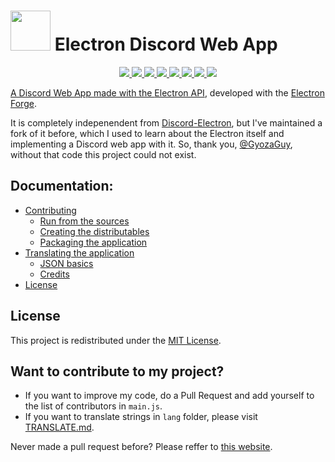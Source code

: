 <h1><a href='https://discord.com'><img src='../icons/app.png' width='64px'></a> Electron Discord Web App </h1>

<p align="center">
  <a href="https://github.com/SpacingBat3/electron-discord-webapp/actions/workflows/build.yml" alt="build">
    <img src="https://github.com/SpacingBat3/electron-discord-webapp/actions/workflows/build.yml/badge.svg"</a>
  <a href="COPYING" alt="MIT license">
    <img src="https://img.shields.io/badge/License-MIT-C23939.svg"</a>
  <a href="https://www.electronjs.org/" alt="Electron">
     <img src="https://img.shields.io/badge/Made%20with-Electron-486F8F.svg"</a>
  <a href="../../../tags" alt="GitHub release">
    <img src="https://img.shields.io/github/release/SpacingBat3/electron-discord-webapp.svg"</a>
  <a href="../../../releases" alt="GitHub downloads">
    <img src="https://img.shields.io/github/downloads/SpacingBat3/electron-discord-webapp/total.svg"</a>
  <a href="../../../graphs/contributors" alt="GitHub contrinutors">
    <img src="https://img.shields.io/github/contributors/SpacingBat3/electron-discord-webapp.svg"</a>
    <a href="#want-to-contribute-to-my-project" alt="PR's/Translations Welcome">
      <img src="https://img.shields.io/badge/PRs/Translations-welcome-brightgreen.svg"</a>
    <a href="https://github.com/Botspot/pi-apps" alt="Pi-Apps badge">
      <img src="https://badgen.net/badge/Pi-Apps%3F/Yes!/c51a4a?icon=https://gitcdn.link/repo/Botspot/pi-apps/master/icons/logo.svg"</a>
</p>

A Discord Web App made with the [Electron API](https://github.com/electron/electron), developed with the [Electron Forge](https://github.com/electron-userland/electron-forge).

It is completely indepenendent from [Discord-Electron](https://github.com/GyozaGuy/Discord-Electron), but I've maintained a fork of it before, which I used to learn about the Electron itself and implementing a Discord web app with it. So, thank you, [@GyozaGuy](https://github.com/GyozaGuy), without that code this project could not exist.

## Documentation:
- [Contributing](CONTRIBUTING.md)
  - [Run from the sources](CONTRIBUTING.md#run)
  - [Creating the distributables](CONTRIBUTING.md#creating-distributables)
  - [Packaging the application](CONTRIBUTING.md#packaging)
- [Translating the application](TRANSLATE.md)
  - [JSON basics](TRANSLATE.md#dont-know-the-json-syntax)
  - [Credits](TRANSLATE.md#the-people-that-hepled-me-with-the-app-translation)
- [License](COPYING)

## License
This project is redistributed under the [MIT License](COPYING).

## Want to contribute to my project?
- If you want to improve my code, do a Pull Request and add yourself to the list of contributors in `main.js`.
- If you want to translate strings in `lang` folder, please visit [TRANSLATE.md](TRANSLATE.md).

Never made a pull request before? Please reffer to [this website](http://makeapullrequest.com). 
